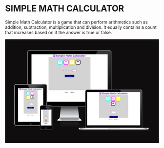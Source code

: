 # SIMPLE MATH CALCULATOR
Simple Math Calculator is a game that can perform arithmetics such as addition, subtraction, multiplication and division.
It equally contains a count that increases based on if the answer is true or false. 

![Responsive Image](<assets/images/responsiveimage.png>)